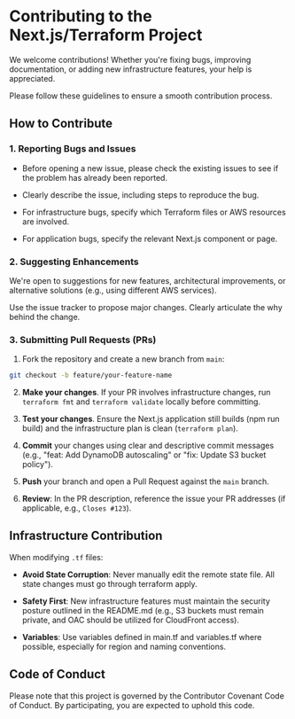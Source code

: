 # Contributing to the Next.js/Terraform Project
We welcome contributions! Whether you're fixing bugs, improving documentation, or adding new infrastructure features, your help is appreciated.

Please follow these guidelines to ensure a smooth contribution process.

## How to Contribute

### 1. Reporting Bugs and Issues

- Before opening a new issue, please check the existing issues to see if the problem has already been reported.

- Clearly describe the issue, including steps to reproduce the bug.

- For infrastructure bugs, specify which Terraform files or AWS resources are involved.

- For application bugs, specify the relevant Next.js component or page.

### 2. Suggesting Enhancements

We're open to suggestions for new features, architectural improvements, or alternative solutions (e.g., using different AWS services).

Use the issue tracker to propose major changes. Clearly articulate the why behind the change.

### 3. Submitting Pull Requests (PRs)

1. Fork the repository and create a new branch from `main`:

  ```Bash
  git checkout -b feature/your-feature-name
  ```

2. **Make your changes**. If your PR involves infrastructure changes, run `terraform fmt` and `terraform validate` locally before committing.

3. **Test your changes**. Ensure the Next.js application still builds (npm run build) and the infrastructure plan is clean (`terraform plan`).

4. **Commit** your changes using clear and descriptive commit messages (e.g., "feat: Add DynamoDB autoscaling" or "fix: Update S3 bucket policy").

5. **Push** your branch and open a Pull Request against the `main` branch.

6. **Review**: In the PR description, reference the issue your PR addresses (if applicable, e.g., `Closes #123`).

## Infrastructure Contribution

When modifying `.tf` files:

  - **Avoid State Corruption**: Never manually edit the remote state file. All state changes must go through terraform apply.

  - **Safety First**: New infrastructure features must maintain the security posture outlined in the README.md (e.g., S3 buckets must remain private, and OAC should be utilized for CloudFront access).

  - **Variables**: Use variables defined in main.tf and variables.tf where possible, especially for region and naming conventions.

## Code of Conduct

Please note that this project is governed by the Contributor Covenant Code of Conduct. By participating, you are expected to uphold this code.
